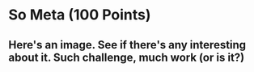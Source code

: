 # So Meta (100 Points)
## Here's an image. See if there's any interesting about it. Such challenge, much work (or is it?)
